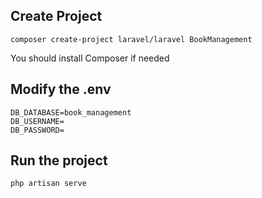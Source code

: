 Create Project
-
```
composer create-project laravel/laravel BookManagement
```
You should install Composer if needed

Modify the .env
-
```
DB_DATABASE=book_management
DB_USERNAME=
DB_PASSWORD=
```

Run the project
-
```
php artisan serve
```